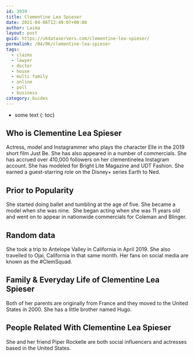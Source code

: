 ```yaml
---
id: 3939
title: Clementine Lea Spieser
date: 2021-04-06T12:49:07+00:00
author: Laima
layout: post
guid: https://ukdataservers.com/clementine-lea-spieser/
permalink: /04/06/clementine-lea-spieser
tags:
  - claims
  - lawyer
  - doctor
  - house
  - multi family
  - online
  - poll
  - business
category: Guides
---
```


* some text
{: toc}


## Who is Clementine Lea Spieser
                  
                  
                  
Actress, model and Instagrammer who plays the character Elle in the 2019 short film Just Be. She has also appeared in a number of commercials. She has accrued over 410,000 followers on her clementinelea Instagram account. She has modeled for Bright Lite Magazine and UDT Fashion. She earned a guest-starring role on the Disney+ series Earth to Ned. 
                  
              
            
              
            
                
                
                
## Prior to Popularity
                  
                  
                  
She started doing ballet and tumbling at the age of five. She became a model when she was nine.  She began acting when she was 11 years old and went on to appear in nationwide commercials for Coleman and Blinger.  
                  
              
            
              
            
                
                
                
## Random data
                  
                  
                  
She took a trip to Antelope Valley in California in April 2019. She also travelled to Ojai, California in that same month. Her fans on social media are known as the #ClemSquad. 
                  
              
            
              
            
                
                
                
## Family & Everyday Life of Clementine Lea Spieser
                  
                  
                  
Both of her parents are originally from France and they moved to the United States in 2000. She has a little brother named Hugo. 
                  
              
            
              
            
                
                
                
## People Related With Clementine Lea Spieser
                  
                  
                  
She and her friend Piper Rockelle are both social influencers and actresses based in the United States.  
                  
              
            
              
            
                
              
            
              
              
            
            
              
            
          
          
          